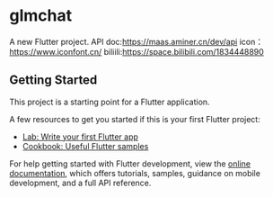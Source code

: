 # glmchat

A new Flutter project.
API doc:https://maas.aminer.cn/dev/api
icon：https://www.iconfont.cn/
biliili:https://space.bilibili.com/1834448890

## Getting Started

This project is a starting point for a Flutter application.

A few resources to get you started if this is your first Flutter project:

- [Lab: Write your first Flutter app](https://docs.flutter.dev/get-started/codelab)
- [Cookbook: Useful Flutter samples](https://docs.flutter.dev/cookbook)

For help getting started with Flutter development, view the
[online documentation](https://docs.flutter.dev/), which offers tutorials,
samples, guidance on mobile development, and a full API reference.
